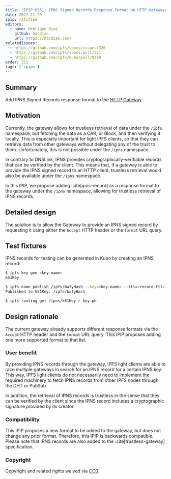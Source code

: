 ```yaml
---
title: "IPIP 0351: IPNS Signed Records Response Format on HTTP Gateways"
date: 2022-11-29
ipip: ratified
editors:
  - name: Henrique Dias
    github: hacdias
    url: https://hacdias.com/
relatedIssues:
  - https://github.com/ipfs/specs/issues/320
  - https://github.com/ipfs/specs/pull/351
  - https://github.com/ipfs/kubo/pull/9399
order: 351
tags: ['ipips']
---
```


## Summary

Add IPNS Signed Records response format to the [HTTP Gateway](/http-gateways/).

## Motivation

Currently, the gateway allows for trustless retrieval of data under the `/ipfs`
namespace, but fetching the data as a CAR, or Block, and then verifying it locally.
This is especially important for light IPFS clients, so that they can retrieve
data from other gateways without delegating any of the trust to them. Unfortunately,
this is not possible under the `/ipns` namespace.

In contrary to DNSLink, IPNS provides cryptographically-verifiable records that
can be verified by the client. This means that, if a gateway is able to provide
the IPNS signed record to an HTTP client, trustless retrieval would also be available
under the `/ipns` namespace.

In this IPIP, we propose adding :cite[ipns-record] as a response
format to the gateway under the `/ipns` namespace, allowing for trustless
retrieval of IPNS records.

## Detailed design

The solution is to allow the Gateway to provide an IPNS signed record by
requesting it using either the `Accept` HTTP header or the `format` URL query.

## Test fixtures

IPNS records for testing can be generated in Kubo by creating an IPNS record:

```bash
$ ipfs key gen <key-name>
k51Key

$ ipfs name publish /ipfs/bafyHash --key=<key-name> --ttl=<record-ttl>
Published to k51Key: /ipfs/bafyHash

$ ipfs routing get /ipns/k51Key > key.pb
```

## Design rationale

The current gateway already supports different response formats via the
`Accept` HTTP header and the `format` URL query. This IPIP proposes adding
one more supported format to that list.

### User benefit

By providing IPNS records through the gateway, IPFS light clients are able
to race multiple gateways in search for an IPNS record for a certain IPNS key.
This way, IPFS light clients do not necessarily need to implement the required
machinery to fetch IPNS records from other IPFS nodes through the DHT or PubSub.

In addition, the retrieval of IPNS records is trustless in the sense that they can
be verified by the client since the IPNS record includes a cryptographic signature
provided by its creator.

### Compatibility

This IPIP proposes a new format to be added to the gateway, but does not change
any prior format. Therefore, this IPIP is backwards compatible. Please note
that IPNS records are also added  to the :cite[trustless-gateway] specification.

### Copyright

Copyright and related rights waived via [CC0](https://creativecommons.org/publicdomain/zero/1.0/).
